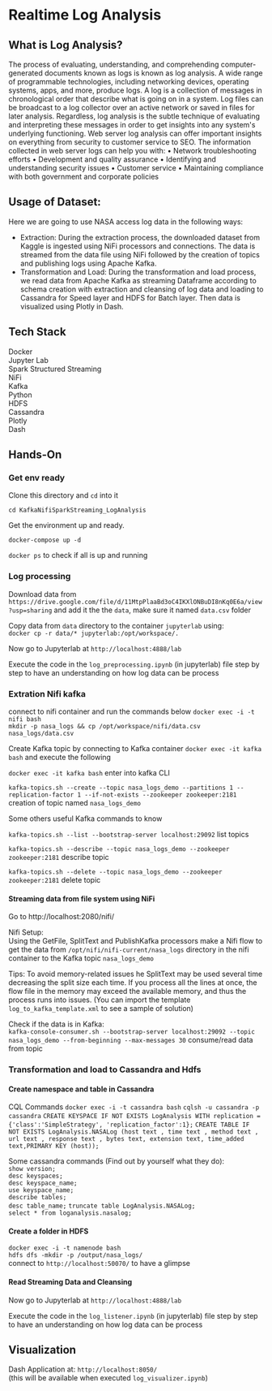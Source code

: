 # Realtime Log Analysis

## What is Log Analysis?
The process of evaluating, understanding, and comprehending computer-generated documents known as logs is known as log analysis. A wide range of programmable technologies, including networking devices, operating systems, apps, and more, produce logs. A log is a collection of messages in chronological order that describe what is going on in a system. Log files can be broadcast to a log collector over an active network or saved in files for later analysis. Regardless, log analysis is the subtle technique of evaluating and interpreting these messages in order to get insights into any system's underlying functioning. Web server log analysis can offer important insights on everything from security to customer service to SEO. The information collected in web server logs can help you with:
    • Network troubleshooting efforts
    • Development and quality assurance
    • Identifying and understanding security issues
    • Customer service
    • Maintaining compliance with both government and corporate policies

## Usage of Dataset:
Here we are going to use NASA access log data in the following ways:
- Extraction: During the extraction process, the downloaded dataset from Kaggle is
ingested using NiFi processors and connections. The data is streamed from the data
file using NiFi followed by the creation of topics and publishing logs using Apache
Kafka.
- Transformation and Load: During the transformation and load process, we read data
from Apache Kafka as streaming Dataframe according to schema creation with
extraction and cleansing of log data and loading to Cassandra for Speed layer and HDFS for Batch layer. Then data is visualized using Plotly in Dash.

## Tech Stack

Docker  
Jupyter Lab  
Spark Structured Streaming  
NiFi  
Kafka  
Python  
HDFS  
Cassandra  
Plotly  
Dash  

## Hands-On

### Get env ready

Clone this directory and `cd` into it  

`cd KafkaNifiSparkStreaming_LogAnalysis`  

Get the environment up and ready.  

`docker-compose up -d`

`docker ps`  to check if all is up and running

### Log processing

Download data from `https://drive.google.com/file/d/11MtpPlaaBd3oC4IKXlONBuDI8nKq0E6a/view?usp=sharing` and add it the the `data`, make sure it named `data.csv` folder

Copy data from `data` directory to the container `jupyterlab` using:  
`docker cp -r data/* jupyterlab:/opt/workspace/.`

Now go to Jupyterlab at `http://localhost:4888/lab`

Execute the code in the `log_preprocessing.ipynb` (in jupyterlab) file step by step to have an understanding on how log data can be process

### Extration Nifi kafka

connect to nifi container and run the commands below
`docker exec -i -t nifi bash`  
`mkdir -p nasa_logs && cp /opt/workspace/nifi/data.csv nasa_logs/data.csv`

Create Kafka topic by connecting to Kafka container `docker exec -it kafka bash`
and execute the following

`docker exec -it kafka bash` enter into kafka CLI

`kafka-topics.sh --create --topic nasa_logs_demo --partitions 1 --replication-factor 1 --if-not-exists --zookeeper zookeeper:2181` creation of topic named `nasa_logs_demo`

Some others useful Kafka commands to know

`kafka-topics.sh --list --bootstrap-server localhost:29092` list topics

`kafka-topics.sh --describe --topic nasa_logs_demo --zookeeper zookeeper:2181` describe topic

`kafka-topics.sh --delete --topic nasa_logs_demo --zookeeper zookeeper:2181` delete topic


#### Streaming data from file system using NiFi
Go to http://localhost:2080/nifi/  

Nifi Setup:  
Using the GetFile, SplitText and PublishKafka processors make a Nifi flow to get the data from  `/opt/nifi/nifi-current/nasa_logs` directory in the nifi container to the Kafka topic `nasa_logs_demo`

Tips: To avoid memory-related issues he SplitText may be used several time decreasing the split size each time. If you process all the lines at once, the flow file in the memory may exceed the available memory, and thus the process runs into issues. (You can import the template `log_to_kafka_template.xml` to see a sample of solution)

Check if the data is in Kafka:  
`kafka-console-consumer.sh --bootstrap-server localhost:29092 --topic nasa_logs_demo --from-beginning --max-messages 30` consume/read data from topic

### Transformation and load to Cassandra and Hdfs

#### Create namespace and table in Cassandra

CQL Commands
  `docker exec -i -t cassandra bash`
  `cqlsh -u cassandra -p cassandra`
  `CREATE KEYSPACE IF NOT EXISTS LogAnalysis WITH replication = {'class':'SimpleStrategy', 'replication_factor':1};`
  `CREATE TABLE IF NOT EXISTS LogAnalysis.NASALog (host text , time text , method text , url text , response text , bytes text, extension text, time_added text,PRIMARY KEY (host));`

Some cassandra commands (Find out by yourself what they do):  
    `show version;`  
    `desc keyspaces;`  
    `desc keyspace_name;`  
    `use keyspace_name;`  
    `describe tables;`  
    `desc table_name;` 
    `truncate table LogAnalysis.NASALog;`  
    `select * from loganalysis.nasalog;`  

#### Create a folder in HDFS

  `docker exec -i -t namenode bash`  
  `hdfs dfs -mkdir -p /output/nasa_logs/`  
   connect to `http://localhost:50070/` to have a glimpse

#### Read Streaming Data and Cleansing

Now go to Jupyterlab at `http://localhost:4888/lab`  

Execute the code in the `log_listener.ipynb` (in jupyterlab) file step by step to have an understanding on how log data can be process

## Visualization

Dash Application at: `http://localhost:8050/`  
(this will be available when executed `log_visualizer.ipynb`)